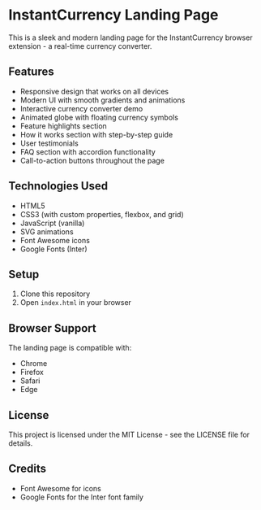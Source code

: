 # InstantCurrency Landing Page

This is a sleek and modern landing page for the InstantCurrency browser extension - a real-time currency converter.

## Features

- Responsive design that works on all devices
- Modern UI with smooth gradients and animations
- Interactive currency converter demo
- Animated globe with floating currency symbols
- Feature highlights section
- How it works section with step-by-step guide
- User testimonials
- FAQ section with accordion functionality
- Call-to-action buttons throughout the page

## Technologies Used

- HTML5
- CSS3 (with custom properties, flexbox, and grid)
- JavaScript (vanilla)
- SVG animations
- Font Awesome icons
- Google Fonts (Inter)

## Setup

1. Clone this repository
2. Open `index.html` in your browser

## Browser Support

The landing page is compatible with:
- Chrome
- Firefox
- Safari
- Edge

## License

This project is licensed under the MIT License - see the LICENSE file for details.

## Credits

- Font Awesome for icons
- Google Fonts for the Inter font family 